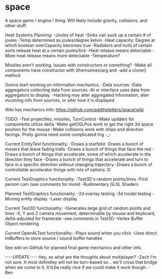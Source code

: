 space
=====

A space game / engine / thing. Will likely include gravity, collisions, and other stuff.

Heat Systems Planning:
-Joules of heat
-Sinks can suck up a certain # of joules
-Temp determined as joules/degree kelvin
-Heat capacity: Degree at which boolean overCapacity becomes true
-Radiators and hulls of certain sorts release heat at a certain joules/tick
-Heat release means detectable
-More heat release means more detectable
-Temperature?


Missiles aren't working. Issues with constructors or something?
-Make all components have constructor with (themselves)arg and
-add a clone() method

Gonna start working on information mechanics.
-Data sources
-Data aggregators collecting data from sources
-AI or interface uses data from aggregators to display.
-Hacking may alter aggregated information, alter incoming info from sources, or alter how it is displayed


Wiki has mechanics info: https://github.com/addtheletters/space/wiki

TODO:
-Test projectiles, missiles, TurnControl
-Make updates for components utilize delta
-Make getOGLPos work to get the right 3d space position for the mouse
-Make collisions work with ships and direction facings. Prolly gonna need some complicated trig -_-

Current EntityTest functionality:
-Draws a starfeild
-Draws a bunch of movers that leave fading trails
-Draws a bunch of things that face the red
-Draws a bunch of things that accelerate, some of which accelerate in the direction they face
-Draws a bunch of things that accelerate and turn to face in a specific direction without changing trajectory
-Draws a bunch of controllable accelerator things with lots of options :D

Current TestGraphics functionality:
-Test3D's random points/lines
-First person cam (see comments for more)
-Rudimentary GLSL Shaders

Planned TestGraphics functionality:
-2d overlay testing
-3d model testing
-Moving entity display
-Laser display

Current Test3D functionality:
-Generates large grid of random points and lines
-X, Y and Z camera movement, determinable by mouse and keyboard, delta-adjusted for framerate
  -see comments in Test3D
-Vertex Buffer Object rendering

Current OpenALTest functionality:
-Plays sound when you click
-Uses direct IntBuffers to store source / sound buffer handles

See wiki on GitHub for planned final game mechanics and other info.

----UPDATE----
Hey, so what are the thoughts about multiplayer? -Zach
I'm not sure. It most definitley will not be turn-based so... we'll cross that bridge when we come to it. It'd be really nice if we could make it work though. -Ben
